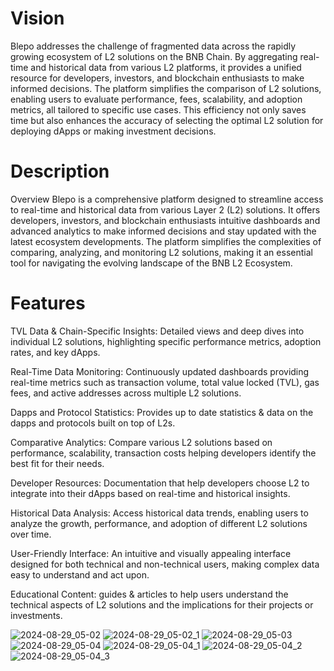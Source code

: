 # Vision
Blepo addresses the challenge of fragmented data across the rapidly growing ecosystem of L2 solutions on the BNB Chain. By aggregating real-time and historical data from various L2 platforms, it provides a unified resource for developers, investors, and blockchain enthusiasts to make informed decisions. The platform simplifies the comparison of L2 solutions, enabling users to evaluate performance, fees, scalability, and adoption metrics, all tailored to specific use cases. This efficiency not only saves time but also enhances the accuracy of selecting the optimal L2 solution for deploying dApps or making investment decisions.

# Description
Overview
Blepo is a comprehensive platform designed to streamline access to real-time and historical data from various Layer 2 (L2) solutions. It offers developers, investors, and blockchain enthusiasts intuitive dashboards and advanced analytics to make informed decisions and stay updated with the latest ecosystem developments. The platform simplifies the complexities of comparing, analyzing, and monitoring L2 solutions, making it an essential tool for navigating the evolving landscape of the BNB L2 Ecosystem.

# Features
TVL Data & Chain-Specific Insights: Detailed views and deep dives into individual L2 solutions, highlighting specific performance metrics, adoption rates, and key dApps.

Real-Time Data Monitoring: Continuously updated dashboards providing real-time metrics such as transaction volume, total value locked (TVL), gas fees, and active addresses across multiple L2 solutions.

Dapps and Protocol Statistics: Provides up to date statistics & data on the dapps and protocols built on top of L2s.

Comparative Analytics: Compare various L2 solutions based on performance, scalability, transaction costs helping developers identify the best fit for their needs.

Developer Resources: Documentation that help developers choose L2 to integrate into their dApps based on real-time and historical insights.

Historical Data Analysis: Access historical data trends, enabling users to analyze the growth, performance, and adoption of different L2 solutions over time.

User-Friendly Interface: An intuitive and visually appealing interface designed for both technical and non-technical users, making complex data easy to understand and act upon.

Educational Content: guides & articles to help users understand the technical aspects of L2 solutions and the implications for their projects or investments.

![2024-08-29_05-02](https://github.com/user-attachments/assets/4ec0aef8-2440-421e-a331-990781b27c30)
![2024-08-29_05-02_1](https://github.com/user-attachments/assets/4f886067-90a0-4028-9b6f-4dab49b055e1)
![2024-08-29_05-03](https://github.com/user-attachments/assets/29046784-4583-4cae-86f6-8bff88ef0c57)
![2024-08-29_05-04](https://github.com/user-attachments/assets/2b69e53e-4916-4c85-9f70-32f04cc33aec)
![2024-08-29_05-04_1](https://github.com/user-attachments/assets/80b107d3-5e52-467a-8433-eb0e86b471f7)
![2024-08-29_05-04_2](https://github.com/user-attachments/assets/04d0ba5e-d43b-4ec7-9db5-a2d1c8a0f112)
![2024-08-29_05-04_3](https://github.com/user-attachments/assets/da6158a8-0981-4547-b7f9-93a59db4207b)
